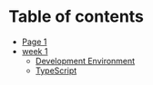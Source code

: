 # Table of contents

* [Page 1](README.md)
* [week 1](week-1/README.md)
  * [Development Environment](week-1/undefined.md)
  * [TypeScript](week-1/typescript.md)
